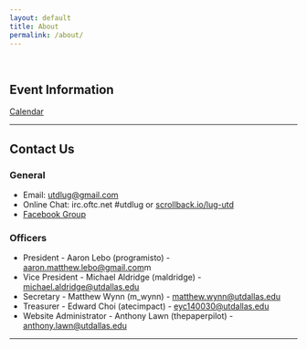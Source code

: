 ```yaml
---
layout: default 
title: About
permalink: /about/
---
```


<br />

## Event Information
[Calendar](https://www.google.com/calendar/embed?src=utdlug%40gmail.com&ctz=America/Chicago)

---

## Contact Us

### General

* Email: [utdlug@gmail.com](mailto:utdlug@gmail.com)
* Online Chat: irc.oftc.net #utdlug or [scrollback.io/lug-utd](https://scrollback.io/lug-utd)
* [Facebook Group](http://www.facebook.com/groups/utdlug)

### Officers

* President - Aaron Lebo (programisto) - [aaron.matthew.lebo@gmail.com](mailto:aaron.matthew.lebo@gmail.co)m
* Vice President - Michael Aldridge (maldridge) - [michael.aldridge@utdallas.edu](mailto:michael.aldridge@utdallas.edu)
* Secretary - Matthew Wynn (m_wynn) - [matthew.wynn@utdallas.edu](mailto:matthew.wynn@utdallas.edu)
* Treasurer - Edward Choi (atecimpact) - [eyc140030@utdallas.edu](mailto:eyc140030@utdallas.edu)
* Website Administrator - Anthony Lawn (thepaperpilot) - [anthony.lawn@utdallas.edu](mailto:anthony.lawn@utdallas.edu)

---

